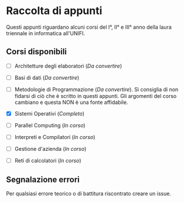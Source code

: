 # Raccolta di appunti 

Questi appunti riguardano alcuni corsi del I°, II° e III° anno della laura triennale in informatica all'UNIFI.

## Corsi disponibili

- [ ] Architetture degli elaboratori (_Da convertire_)
- [ ] Basi di dati (_Da convertire_)
- [ ] Metodologie di Programmazione (_Da convertire_). Si consiglia di non fidarsi di ciò che è scritto in questi appunti. Gli argomenti del corso cambiano e questa NON è una fonte affidabile.

- [x] Sistemi Operativi (_Completo_)
- [ ] Parallel Computing (_In corso_)
- [ ] Interpreti e Compilatori (_In corso_)
- [ ] Gestione d'azienda (_In corso_)
- [ ] Reti di calcolatori (_In corso_)

## Segnalazione errori

Per qualsiasi errore teorico o di battitura riscontrato creare un issue.
